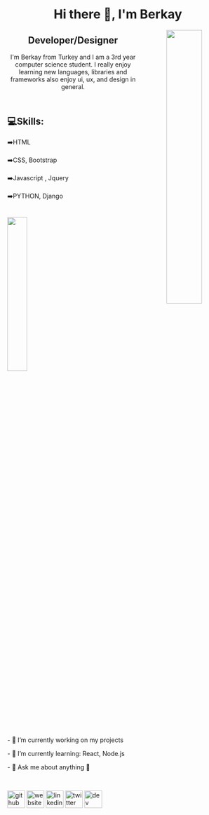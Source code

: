   <header>
      <h1>Hi there 👋, I'm Berkay</h1>
      <img align="right" width="40%" 
        src="https://media4.giphy.com/media/WtTnAfZn6aVJfBzlN3/source.gif"       
        alt=""
      />
      <h2 style"color: #01c2c2;">Developer/Designer</h2>
      <p>
        I'm Berkay from Turkey and I am a 3rd year computer science student. I
        really enjoy learning new languages, libraries and frameworks also
        enjoy ui, ux, and design in general.
      </p>
</header>

<section>
 <div>
       <h2>💻Skills:</h2>
        ➡️HTML <br /><br />
        ➡️CSS, Bootstrap <br /><br />
        ➡️Javascript , Jquery <br /><br />
        ➡️PYTHON, Django
 </div>
 <br /><br />
</section>


 <div>
 <img align="rihjt" width="30%" 
 src="https://media2.giphy.com/media/13HgwGsXF0aiGY/giphy.gif"
 alt=""
      />
      <p>- 🔭 I’m currently working on my projects</p>
      <p>- 🌱 I’m currently learning: React, Node.js</p>
      <p>- 💬 Ask me about anything 🙂</p>
</div>

<br> 

[<img src='https://cdn.jsdelivr.net/npm/simple-icons@3.0.1/icons/github.svg' alt='github' height='40'>](https://github.com/berkayalatas) [<img src='https://cdn.jsdelivr.net/npm/simple-icons@3.0.1/icons/icloud.svg' alt='website' height='40'>](http://berkay.engineer)   [<img src='https://cdn.jsdelivr.net/npm/simple-icons@3.0.1/icons/linkedin.svg' alt='linkedin' height='40'>](https://www.linkedin.com/in/berkay-alatas-5966831a7/)    [<img src='https://cdn.jsdelivr.net/npm/simple-icons@3.0.1/icons/twitter.svg' alt='twitter' height='40'>](https://twitter.com/berkayalatas1)   [<img src='https://cdn.jsdelivr.net/npm/simple-icons@3.0.1/icons/dev-dot-to.svg' alt='dev' height='40'>](https://dev.to/berkayalatas)

